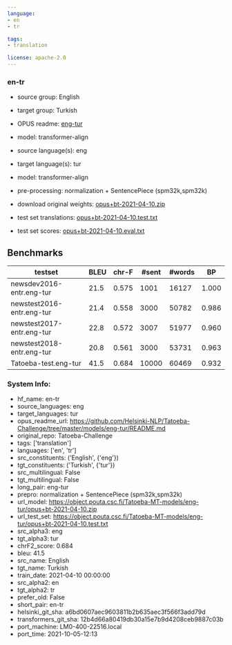 ```yaml
---
language:
- en
- tr

tags:
- translation

license: apache-2.0
---
```

### en-tr

* source group: English 
* target group: Turkish 
*  OPUS readme: [eng-tur](https://github.com/Helsinki-NLP/Tatoeba-Challenge/tree/master/models/eng-tur/README.md)

*  model: transformer-align
* source language(s): eng
* target language(s): tur
* model: transformer-align
* pre-processing: normalization + SentencePiece (spm32k,spm32k)
* download original weights: [opus+bt-2021-04-10.zip](https://object.pouta.csc.fi/Tatoeba-MT-models/eng-tur/opus+bt-2021-04-10.zip)
* test set translations: [opus+bt-2021-04-10.test.txt](https://object.pouta.csc.fi/Tatoeba-MT-models/eng-tur/opus+bt-2021-04-10.test.txt)
* test set scores: [opus+bt-2021-04-10.eval.txt](https://object.pouta.csc.fi/Tatoeba-MT-models/eng-tur/opus+bt-2021-04-10.eval.txt)

## Benchmarks

| testset | BLEU  | chr-F | #sent | #words | BP |
|---------|-------|-------|-------|--------|----|
| newsdev2016-entr.eng-tur 	| 21.5 	| 0.575 	| 1001 	| 16127 	| 1.000 |
| newstest2016-entr.eng-tur 	| 21.4 	| 0.558 	| 3000 	| 50782 	| 0.986 |
| newstest2017-entr.eng-tur 	| 22.8 	| 0.572 	| 3007 	| 51977 	| 0.960 |
| newstest2018-entr.eng-tur 	| 20.8 	| 0.561 	| 3000 	| 53731 	| 0.963 |
| Tatoeba-test.eng-tur 	| 41.5 	| 0.684 	| 10000 	| 60469 	| 0.932 |


### System Info: 
- hf_name: en-tr
- source_languages: eng
- target_languages: tur
- opus_readme_url: https://github.com/Helsinki-NLP/Tatoeba-Challenge/tree/master/models/eng-tur/README.md
- original_repo: Tatoeba-Challenge
- tags: ['translation']
- languages: ['en', 'tr']
- src_constituents: ('English', {'eng'})
- tgt_constituents: ('Turkish', {'tur'})
- src_multilingual: False
- tgt_multilingual: False
- long_pair: eng-tur
- prepro:  normalization + SentencePiece (spm32k,spm32k)
- url_model: https://object.pouta.csc.fi/Tatoeba-MT-models/eng-tur/opus+bt-2021-04-10.zip
- url_test_set: https://object.pouta.csc.fi/Tatoeba-MT-models/eng-tur/opus+bt-2021-04-10.test.txt
- src_alpha3: eng
- tgt_alpha3: tur
- chrF2_score: 0.684
- bleu: 41.5
- src_name: English
- tgt_name: Turkish
- train_date: 2021-04-10 00:00:00
- src_alpha2: en
- tgt_alpha2: tr
- prefer_old: False
- short_pair: en-tr
- helsinki_git_sha: a6bd0607aec9603811b2b635aec3f566f3add79d
- transformers_git_sha: 12b4d66a80419db30a15e7b9d4208ceb9887c03b
- port_machine: LM0-400-22516.local
- port_time: 2021-10-05-12:13